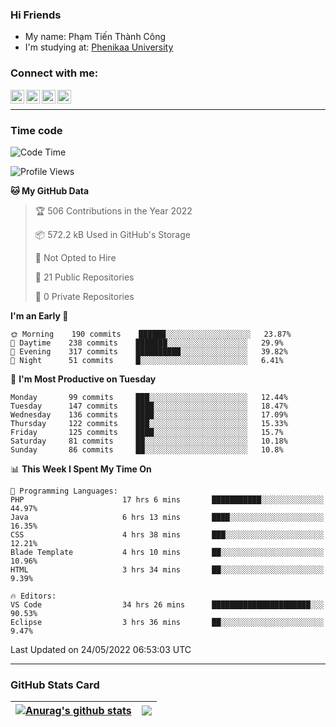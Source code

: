 ### Hi Friends

- My name: Phạm Tiến Thành Công
- I'm studying at: [Phenikaa University]


### Connect with me:
[<img align="left" alt="PhamTienThanhCong | Facebook" width="22px" src="https://upload.wikimedia.org/wikipedia/commons/thumb/1/16/Facebook-icon-1.png/640px-Facebook-icon-1.png" />][facebook]
[<img align="left" alt="PhamTienThanhCong | Zalo" width="22px" src="https://www.anphatpc.com.vn/template/anphat_2020v2/images/icon-zalo.jpg" />][zalo]
[<img align="left" alt="PhamTienThanhCong | LinkedIn" width="22px" src="https://cdn3.iconfinder.com/data/icons/inficons/512/linkedin.png" />][linkedin]
[<img align="left" alt="PhamTienThanhCong | tiktok" width="22px" src="https://cdn.worldvectorlogo.com/logos/tiktok-logo.svg" />][tiktok]

<br />

---

### Time code

<!--START_SECTION:waka-->
![Code Time](http://img.shields.io/badge/Code%20Time-369%20hrs%2034%20mins-blue)

![Profile Views](http://img.shields.io/badge/Profile%20Views-78-blue)

**🐱 My GitHub Data** 

> 🏆 506 Contributions in the Year 2022
 > 
> 📦 572.2 kB Used in GitHub's Storage 
 > 
> 🚫 Not Opted to Hire
 > 
> 📜 21 Public Repositories 
 > 
> 🔑 0 Private Repositories  
 > 
**I'm an Early 🐤** 

```text
🌞 Morning    190 commits    ██████░░░░░░░░░░░░░░░░░░░   23.87% 
🌆 Daytime    238 commits    ███████░░░░░░░░░░░░░░░░░░   29.9% 
🌃 Evening    317 commits    ██████████░░░░░░░░░░░░░░░   39.82% 
🌙 Night      51 commits     █░░░░░░░░░░░░░░░░░░░░░░░░   6.41%

```
📅 **I'm Most Productive on Tuesday** 

```text
Monday       99 commits     ███░░░░░░░░░░░░░░░░░░░░░░   12.44% 
Tuesday      147 commits    ████░░░░░░░░░░░░░░░░░░░░░   18.47% 
Wednesday    136 commits    ████░░░░░░░░░░░░░░░░░░░░░   17.09% 
Thursday     122 commits    ███░░░░░░░░░░░░░░░░░░░░░░   15.33% 
Friday       125 commits    ████░░░░░░░░░░░░░░░░░░░░░   15.7% 
Saturday     81 commits     ██░░░░░░░░░░░░░░░░░░░░░░░   10.18% 
Sunday       86 commits     ██░░░░░░░░░░░░░░░░░░░░░░░   10.8%

```


📊 **This Week I Spent My Time On** 

```text
💬 Programming Languages: 
PHP                      17 hrs 6 mins       ███████████░░░░░░░░░░░░░░   44.97% 
Java                     6 hrs 13 mins       ████░░░░░░░░░░░░░░░░░░░░░   16.35% 
CSS                      4 hrs 38 mins       ███░░░░░░░░░░░░░░░░░░░░░░   12.21% 
Blade Template           4 hrs 10 mins       ██░░░░░░░░░░░░░░░░░░░░░░░   10.96% 
HTML                     3 hrs 34 mins       ██░░░░░░░░░░░░░░░░░░░░░░░   9.39%

🔥 Editors: 
VS Code                  34 hrs 26 mins      ██████████████████████░░░   90.53% 
Eclipse                  3 hrs 36 mins       ██░░░░░░░░░░░░░░░░░░░░░░░   9.47%

```


 Last Updated on 24/05/2022 06:53:03 UTC
<!--END_SECTION:waka-->

---

### GitHub Stats Card

| <a href="https://github.com/phamtienthanhcong"><img align="center" src="https://github-readme-stats.vercel.app/api?username=PhamTienThanhCong&show_icons=true&include_all_commits=true&theme=buefy&hide_border=true&theme=ocean_dark" alt="Anurag's github stats" /></a> | <a href="https://github.com/phamtienthanhcong"><img align="center" src="https://github-readme-stats.vercel.app/api/top-langs/?username=PhamTienThanhCong&layout=compact&theme=buefy&hide_border=true&theme=ocean_dark" /></a> |
| ------------- | ------------- |

[Phenikaa University]: https://phenikaa-uni.edu.vn/vi
[facebook]: https://www.facebook.com/phamtienthanhcong
[linkedin]: https://linkedin.com/in/phamtienthanhcong
[zalo]: https://zalo.me/0396396332
[tiktok]: https://www.tiktok.com/@phamtienthanhcong
[web]: https://github.com/PhamTienThanhCong/web_dev
[min project]: https://github.com/PhamTienThanhCong/Project-Of-Web
[c and cpp]: https://github.com/PhamTienThanhCong/Code_C_and_Cpro
[python]: https://github.com/PhamTienThanhCong/Python_beginer
